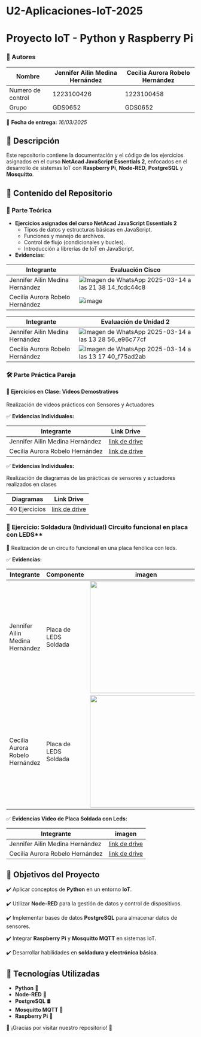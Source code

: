 # U2-Aplicaciones-IoT-2025
# Proyecto IoT - Python y Raspberry Pi

### 📌 Autores
| Nombre |  Jennifer Ailin Medina Hernández | Cecilia Aurora Robelo Hernández |
|--------------|--------------|--------------|
| Numero de control | 1223100426 | 1223100458|
| Grupo | GDS0652 | GDS0652 |


📅 **Fecha de entrega:** _16/03/2025_


## 📌 Descripción
Este repositorio contiene la documentación y el código de los ejercicios asignados en el curso **NetAcad JavaScript Essentials 2**, enfocados en el desarrollo de sistemas IoT con **Raspberry Pi**, **Node-RED**, **PostgreSQL** y **Mosquitto**.

## 📁 Contenido del Repositorio

### 📜 Parte Teórica
- **Ejercicios asignados del curso NetAcad JavaScript Essentials 2**
  - Tipos de datos y estructuras básicas en JavaScript.
  - Funciones y manejo de archivos.
  - Control de flujo (condicionales y bucles).
  - Introducción a librerías de IoT en JavaScript.
- **Evidencias:**
  
| Integrante | Evaluación Cisco |
|--------------|--------------|
|Jennifer Ailin Medina Hernández | ![Imagen de WhatsApp 2025-03-14 a las 21 38 14_fcdc44c8](https://github.com/user-attachments/assets/49746ed3-0b09-4cb9-8c69-0d1323fa6a37)|
| Cecilia Aurora Robelo Hernández | ![image](https://github.com/user-attachments/assets/93f6aea4-e525-43c1-bd62-8e86761dc441)|

| Integrante | Evaluación de Unidad 2 |
|--------------|--------------|
|Jennifer Ailin Medina Hernández | ![Imagen de WhatsApp 2025-03-14 a las 13 28 56_e96c77cf](https://github.com/user-attachments/assets/1775007c-b635-4414-a3ea-9faf261042cd)|
| Cecilia Aurora Robelo Hernández | ![Imagen de WhatsApp 2025-03-14 a las 13 17 40_f75ad2ab](https://github.com/user-attachments/assets/2ff03deb-04f1-4bd5-876c-1b3cbf1f5629)|

### 🛠️ Parte Práctica Pareja

#### 🎥 Ejercicios en Clase: Videos Demostrativos 
Realización de videos prácticos con Sensores y Actuadores 

✅ **Evidencias Individuales:**

| Integrante | Link Drive |
|-------------|--------------|
| Jennifer Ailin Medina Hernández | [link de drive](https://drive.google.com/drive/folders/1JuTReTSXgN_EZ8mCqOGC7w0-O1bLq9VZ?usp=sharing)|
| Cecilia Aurora Robelo Hernández | [link de drive](https://drive.google.com/drive/folders/1RxvbnNiIj3fxsCMn9mxGbzruTqmGTIXD?usp=sharing) |


✅ **Evidencias Individuales:**

Realización de diagramas de las prácticas de sensores y actuadores realizados en clases

| Diagramas| Link Drive |
|-------------|--------------|
| 40 Ejercicios | [link de drive](https://docs.google.com/document/d/1y75AMNeXOGVOef9gWzuQ3AwWN3aLlHi__EPXLGG11ck/edit?usp=sharing)|

### 🔧 Ejercicio: Soldadura (Individual) Circuito funcional en placa con LEDS**
📌 Realización de un circuito funcional en una placa fenólica con leds.

✅ **Evidencias:**

| Integrante| Componente | imagen |
|--------------|--------------|--------------|
|Jennifer Ailin Medina Hernández| Placa de LEDS Soldada |  <img src= "https://github.com/user-attachments/assets/6cb42a85-16eb-470c-81e0-a5e859a3723d" width="300"/>|
| Cecilia Aurora Robelo Hernández | Placa de LEDS Soldada| <img src="https://github.com/user-attachments/assets/b4c5c652-6f13-4f07-b604-6cd4b73de47e" width="300"/>|

✅ **Evidencias Video de Placa Soldada con Leds:**

| Integrante|  imagen |
|--------------|--------------|
|Jennifer Ailin Medina Hernández|  [link de drive](https://drive.google.com/file/d/1basKaZe2n7jkM0x5LAOHcEqTxcPy-XTc/view?usp=sharing) |
| Cecilia Aurora Robelo Hernández | [link de drive](https://drive.google.com/file/d/1uA7GMPoItu00pcs3j5W8EE4cItLiHzYl/view?usp=sharing)|

## 🎯 Objetivos del Proyecto

✔️ Aplicar conceptos de **Python** en un entorno **IoT**.

✔️ Utilizar **Node-RED** para la gestión de datos y control de dispositivos.

✔️ Implementar bases de datos **PostgreSQL** para almacenar datos de sensores.

✔️ Integrar **Raspberry Pi** y **Mosquitto MQTT** en sistemas IoT.

✔️ Desarrollar habilidades en **soldadura y electrónica básica**.

## 🚀 Tecnologías Utilizadas
- **Python** 🐍
- **Node-RED** 🔗
- **PostgreSQL** 🛢️
- **Mosquitto MQTT** 📡
- **Raspberry Pi** 🍓


🌟 ¡Gracias por visitar nuestro repositorio! 🌟


